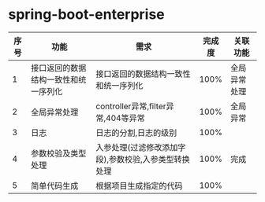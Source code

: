 # spring-boot-enterprise

|序号|功能|需求|完成度|关联功能|
|---|---|---|---|---|
|1|接口返回的数据结构一致性和统一序列化|接口返回的数据结构一致性和统一序列化|100%|全局异常处理|
|2|全局异常处理|controller异常,filter异常,404等异常|100%|全局异常||
|3|日志|日志的分割,日志的级别|100%||
|4|参数校验及类型处理|入参处理(过滤修改添加字段),参数校验,入参类型转换处理|100%|完成|
|5|简单代码生成|根据项目生成指定的代码|100%||